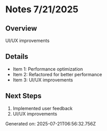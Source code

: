 # Notes 7/21/2025

## Overview
UI/UX improvements

## Details
- Item 1: Performance optimization
- Item 2: Refactored for better performance
- Item 3: UI/UX improvements

## Next Steps
1. Implemented user feedback
2. UI/UX improvements

Generated on: 2025-07-21T06:56:32.756Z
